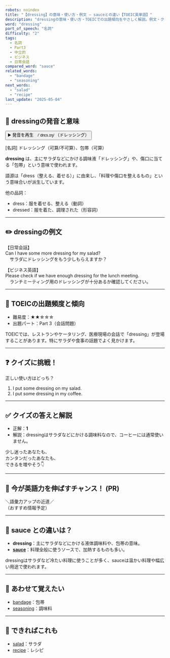 ```yaml
---
robots: noindex
title: "【dressing】の意味・使い方・例文 ― sauceとの違い【TOEIC英単語】"
description: "dressingの意味・使い方・TOEICでの出題傾向をやさしく解説。例文・クイズ付きでsauceとの違いもわかりやすく学べます。"
word: "dressing"
part_of_speech: "名詞"
difficulty: "2"
tags:
  - 名詞
  - Part3
  - 中立的
  - ビジネス
  - 日常会話
compared_word: "sauce"
related_words:
  - "bandage"
  - "seasoning"
next_words:
  - "salad"
  - "recipe"
last_update: "2025-05-04"
---
```


## 🔰 dressingの発音と意味

<button class="play-audio" onclick="playTTS('dressing')">
  <span class="play-audio-main">
    ▶️ 発音を再生　/ˈdrɛs.ɪŋ/
  </span>
  <span class="play-audio-sub">
    （ドレッシング）
  </span>
</button>

[名詞] ドレッシング（可算/不可算）、包帯（可算）

**dressing** は、主にサラダなどにかける調味液「ドレッシング」や、傷口に当てる「包帯」という意味で使われます。

語源は「dress（整える、着せる）」に由来し、「料理や傷口を整えるもの」という意味合いが派生しています。

他の品詞：  
- dress：服を着せる、整える（動詞）
- dressed：服を着た、調理された（形容詞）

---

## ✏️ dressingの例文

【日常会話】  
Can I have some more dressing for my salad?  
　サラダにドレッシングをもう少しもらえますか？

【ビジネス英語】  
Please check if we have enough dressing for the lunch meeting.  
　ランチミーティング用のドレッシングが十分あるか確認してください。

---

## 🎯 TOEICの出題頻度と傾向

- 難易度：★★☆☆☆
- 出題パート：Part 3（会話問題）

TOEICでは、レストランやケータリング、医療現場の会話で「dressing」が登場することがあります。特にサラダや食事の話題でよく見かけます。

---

## ❓ クイズに挑戦！

正しい使い方はどっち？

1. I put some dressing on my salad.  
2. I put some dressing in my coffee.

---

## ✅ クイズの答えと解説

- 正解：**1**
- 解説：dressingはサラダなどにかける調味料なので、コーヒーには通常使いません。

少し迷ったあなたも、  
カンタンだったあなたも、  
できるを増やそう👇️

---

## 🚀 今が英語力を伸ばすチャンス！ (PR)

<div class="info-center">
＼語彙力アップの近道／<br>  
（おすすめ情報予定）
</div>

---

## 🤔  sauce との違いは？

- **dressing**：主にサラダなどにかける液体調味料や、包帯の意味。
- **[sauce](/word/sauce)**：料理全般に使うソースで、加熱するものも多い。

dressingはサラダなど冷たい料理に使うことが多く、sauceは温かい料理や幅広い用途で使われます。

---

## 🧩 あわせて覚えたい

- [bandage](/word/bandage)：包帯
- [seasoning](/word/seasoning)：調味料

---

## 📖 できればこれも

- [salad](/word/salad)：サラダ
- [recipe](/word/recipe)：レシピ

<!-- cvid: aid24_bid48 -->
